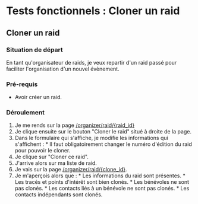 # Tests fonctionnels : Cloner un raid

## Cloner un raid

###  Situation de départ

En tant qu'organisateur de raids, je veux repartir d'un raid passé pour faciliter l'organisation d'un nouvel évènement.

### Pré-requis
  * Avoir créer un raid.

### Déroulement 

  1. Je me rends sur la page [/organizer/raid/{raid_id}](/organizer/raid/{raid_id})
  2. Je clique ensuite sur le bouton "Cloner le raid" situé à droite de la page.
  3. Dans le formulaire qui s'affiche, je modifie les informations qui s'affichent :
    * Il faut obligatoirement changer le numéro d'édition du raid pour pouvoir le cloner.
  5. Je clique sur "Cloner ce raid".
  6. J'arrive alors sur ma liste de raid.
  7. Je vais sur la page [/organizer/raid/{clone_id}](/organizer/raid/{clone_id}).
  8. Je m'aperçois alors que :
    * Les informations du raid sont présentes.
    * Les tracés et points d'intérêt sont bien clonés.
    * Les bénévoles ne sont pas clonés.
    * Les contacts liés à un bénévole ne sont pas clonés.
    * Les contacts indépendants sont clonés.